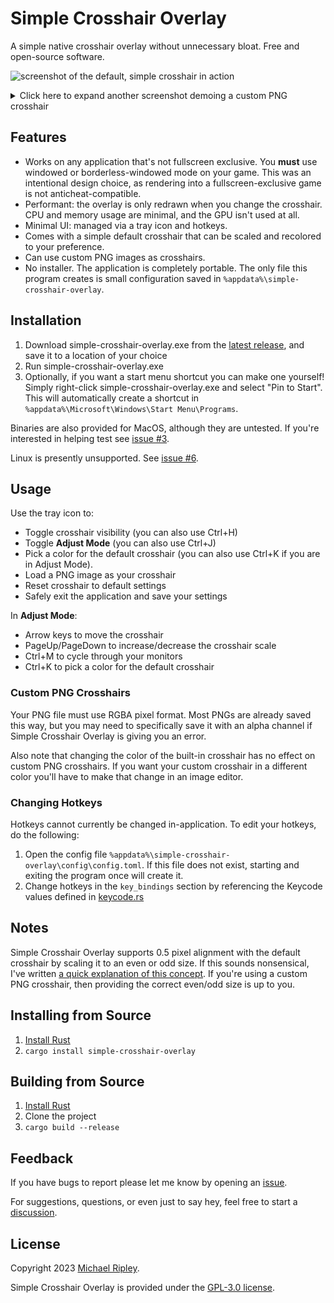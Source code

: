 # Simple Crosshair Overlay

A simple native crosshair overlay without unnecessary bloat. Free and open-source software.


![screenshot of the default, simple crosshair in action](screenshots/cross.png)


<details>
<summary>Click here to expand another screenshot demoing a custom PNG crosshair</summary>

![screenshot of a custom PNG crosshair](screenshots/custom.png)

</details>

## Features

- Works on any application that's not fullscreen exclusive. You **must** use windowed or borderless-windowed mode on your game. This was an intentional design choice, as rendering into a fullscreen-exclusive game is not anticheat-compatible.
- Performant: the overlay is only redrawn when you change the crosshair. CPU and memory usage are minimal, and the GPU isn't used at all.
- Minimal UI: managed via a tray icon and hotkeys.
- Comes with a simple default crosshair that can be scaled and recolored to your preference.
- Can use custom PNG images as crosshairs.
- No installer. The application is completely portable. The only file this program creates is small configuration saved in `%appdata%\simple-crosshair-overlay`.

## Installation

1. Download simple-crosshair-overlay.exe from the [latest release](https://github.com/zkxs/simple-crosshair-overlay/releases/latest), and save it to a location of your choice
2. Run simple-crosshair-overlay.exe
3. Optionally, if you want a start menu shortcut you can make one yourself! Simply right-click simple-crosshair-overlay.exe and select "Pin to Start". This will automatically create a shortcut in `%appdata%\Microsoft\Windows\Start Menu\Programs`. 

Binaries are also provided for MacOS, although they are untested. If you're interested in helping test see [issue #3](https://github.com/zkxs/simple-crosshair-overlay/issues/3).

Linux is presently unsupported. See [issue #6](https://github.com/zkxs/simple-crosshair-overlay/issues/6).

## Usage

Use the tray icon to:

- Toggle crosshair visibility (you can also use Ctrl+H)
- Toggle **Adjust Mode** (you can also use Ctrl+J)
- Pick a color for the default crosshair (you can also use Ctrl+K if you are in Adjust Mode).
- Load a PNG image as your crosshair
- Reset crosshair to default settings
- Safely exit the application and save your settings

In **Adjust Mode**:

- Arrow keys to move the crosshair
- PageUp/PageDown to increase/decrease the crosshair scale
- Ctrl+M to cycle through your monitors
- Ctrl+K to pick a color for the default crosshair

### Custom PNG Crosshairs

Your PNG file must use RGBA pixel format. Most PNGs are already saved this way, but you may need to specifically save
it with an alpha channel if Simple Crosshair Overlay is giving you an error.

Also note that changing the color of the built-in crosshair has no effect on custom PNG crosshairs. If you want your custom
crosshair in a different color you'll have to make that change in an image editor.

### Changing Hotkeys

Hotkeys cannot currently be changed in-application. To edit your hotkeys, do the following:

1. Open the config file `%appdata%\simple-crosshair-overlay\config\config.toml`. If this file does not exist, starting
   and exiting the program once will create it.
2. Change hotkeys in the `key_bindings` section by referencing the Keycode values defined in [keycode.rs](src-lib/hotkey/keycode.rs)

## Notes

Simple Crosshair Overlay supports 0.5 pixel alignment with the default crosshair by scaling it to an even or odd size. If this sounds nonsensical, I've written [a quick explanation of this concept](docs/crosshair-alignment.md). If you're using a custom PNG crosshair, then providing the correct even/odd size is up to you.

## Installing from Source

1. [Install Rust](https://www.rust-lang.org/tools/install)
2. `cargo install simple-crosshair-overlay`

## Building from Source

1. [Install Rust](https://www.rust-lang.org/tools/install)
2. Clone the project
3. `cargo build --release`

## Feedback

If you have bugs to report please let me know by opening an [issue](https://github.com/zkxs/simple-crosshair-overlay/issues).

For suggestions, questions, or even just to say hey, feel free to start a [discussion](https://github.com/zkxs/simple-crosshair-overlay/discussions).

## License

Copyright 2023 [Michael Ripley](https://github.com/zkxs).

Simple Crosshair Overlay is provided under the [GPL-3.0 license](LICENSE).
